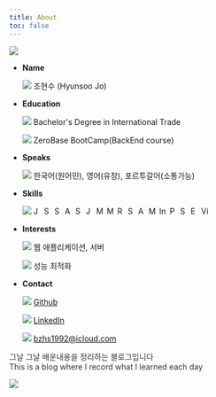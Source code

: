```yaml
---
title: About
toc: false
---
```

<style>
.toc {
    display: none;
}
</style>

<div class="flex-box_wrap">
    <div class="img_char">
        <span><img src="https://i.imgur.com/tpr5jcv.png" /></span>
    </div>
    <ul class="_type__01">
        <li>
            <strong>Name</strong>
            <div class="list_text">
                <p>
                    <i><img src="https://em-content.zobj.net/thumbs/240/apple/354/technologist-light-skin-tone_1f9d1-1f3fb-200d-1f4bb.png" /></i>
                    <span>조현수 (Hyunsoo Jo)</span>
                </p>
            </div>
        </li>
        <li>
            <strong>Education</strong>
            <div class="list_text">
                <p>
                    <i><img src="https://em-content.zobj.net/thumbs/240/apple/354/student-light-skin-tone_1f9d1-1f3fb-200d-1f393.png" /></i>
                    <span>Bachelor's Degree in International Trade</span>
                </p>
                <p>
                    <i><img src="https://em-content.zobj.net/thumbs/240/apple/354/tent_26fa.png" /></i>
                    <span>ZeroBase BootCamp(BackEnd course)</span>
                </p>
            </div>
        </li>
        <li>
            <strong>Speaks</strong>
            <div class="list_text">
                <p>
                    <i><img src="https://em-content.zobj.net/thumbs/240/apple/354/speaking-head_1f5e3-fe0f.png" /></i>
                    <span>한국어(원어민), 영어(유창), 포르투갈어(소통가능)</span>
                </p>
            </div>
        </li>
        <li>
            <strong>Skills</strong>
            <div class="list_text">
                <p>
                    <i><img src="https://em-content.zobj.net/thumbs/240/toss-face/342/regional-indicator-symbol-letter-j_1f1ef.png" /></i>
                    <span>
                    <img src="https://img.shields.io/badge/Java-007396?style=flat&logo=java&logoColor=white" alt="Java" height="15">
                    <img src="https://img.shields.io/badge/Spring-6DB33F?style=flat&logo=Spring&logoColor=white" alt="Spring" height="15">
                    <img src="https://img.shields.io/badge/Spring%20Boot-6DB33F?style=https://img.shields.io/badge/-intellij%20IDEA-000.svg?logo=intellij-idea&style=flat&logo=Spring%20Boot&logoColor=white" alt="Spring Boot" height="15">
                    <img src="https://img.shields.io/badge/Apache%20Tomcat-F8DC75?style=flat&logo=Apache%20Tomcat&logoColor=white" alt="Apache Tomcat" height="15">
                    <img src="https://img.shields.io/badge/Spring%20Security-6DB33F?style=flat&logo=Spring%20Security&logoColor=white" alt="Spring Security" height="15">
                    <img src="https://img.shields.io/badge/Json%20Web%20Tokens-000000?style=flat&logo=Json%20Web%20Tokens&logoColor=white" alt="Json Web Tokens" height="15">
                    <img src="https://img.shields.io/badge/MariaDB-003545?style=flat&logo=MariaDB&logoColor=white" alt="MariaDB" height="15">
                    <img src="https://img.shields.io/badge/MySQL-4479A1?style=flat&logo=MySQL&logoColor=white" alt="MySQL" height="15">
                    <img src="https://img.shields.io/badge/Redis-DC382D?style=flat&logo=Redis&logoColor=white" alt="Redis" height="15">
                    <img src="https://img.shields.io/badge/Spring%20JPA-6DB33F?style=flat&logo=Spring%20JPA&logoColor=white" alt="Spring JPA" height="15">
                    <img src="https://img.shields.io/badge/AssertJ-25A162?style=flat&logo=AssertJ&logoColor=white" alt="AssertJ" height="15">
                    <img src="https://img.shields.io/badge/Mockito-008D62?style=flat&logo=Mockito&logoColor=white" alt="Mockito" height="15">
                    <img src="https://img.shields.io/badge/IntelliJ%20IDEA-000000?style=flat&logo=IntelliJ%20IDEA&logoColor=white" alt="IntelliJ IDEA" height="15">
                    <img src="https://img.shields.io/badge/Postman-FF6C37?style=flat&logo=Postman&logoColor=white" alt="Postman" height="15">
                    <img src="https://img.shields.io/badge/Swagger-85EA2D?style=flat&logo=Swagger&logoColor=white" alt="Swagger" height="15">
                    <img src="https://img.shields.io/badge/Eclipse%20IDE-2C2255?style=flat&logo=Eclipse%20IDE&logoColor=white" alt="Eclipse IDE" height="15">
                    <img src="https://img.shields.io/badge/Visual%20Studio%20Code-007ACC?style=flat&logo=Visual%20Studio%20Code&logoColor=white" alt="Visual Studio Code" height="15">
        </span>
                </p>
            </div>
        </li>
        <li>
            <strong>Interests</strong>
            <div class="list_text">
                <p>
                    <i><img src="https://em-content.zobj.net/thumbs/240/microsoft/319/globe-with-meridians_1f310.png" /></i>
                    <span>웹 애플리케이션, 서버</span>
                </p>
                <p>
                    <i><img src="https://em-content.zobj.net/thumbs/240/apple/354/high-voltage_26a1.png" /></i>
                    <span>성능 최적화</span>
                </p>
            </div>
        </li>
        <li>
            <strong>Contact</strong>
            <div class="list_text">
                <p>
                    <i><img src="https://github.com/fluidicon.png" /></i>
                    <a href="https://github.com/HyunsooZo">Github</a>
                </p>
                <p>
                    <i><img src="https://content.linkedin.com/content/dam/me/business/en-us/amp/brand-site/v2/bg/LI-Bug.svg.original.svg" /></i>
                    <a href="https://www.linkedin.com/in/hyunsoo-jo-605554186/?locale=en_US">LinkedIn</a>
                </p>
                <p>
                    <i><img src="https://em-content.zobj.net/thumbs/240/twitter/348/envelope_2709-fe0f.png" /></i>
                    <a href="mailto:bzhs1992@icloud.com">bzhs1992@icloud.com</a>
                </p>
            </div>
        </li>
    </ul>
</div>

<div class="box-ghchart">
    <p style="color: #333333;">그날 그날 배운내용을 정리하는 블로그입니다<br>This is a blog where I record what I learned each day</p>
    <div>
        <img src="https://ghchart.rshah.org/0080ff/HyunsooZo"/>
    </div>
</div>